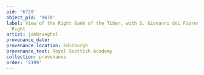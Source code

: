 ```yaml
---
pid: '6729'
object_pid: '9678'
label: View of the Right Bank of the Tiber, with S. Giovanni dei Fiorentini on the
  Right
artist: janbrueghel
provenance_date:
provenance_location: Edinburgh
provenance_text: Royal Scottish Academy
collection: provenance
order: '2199'
---
```

